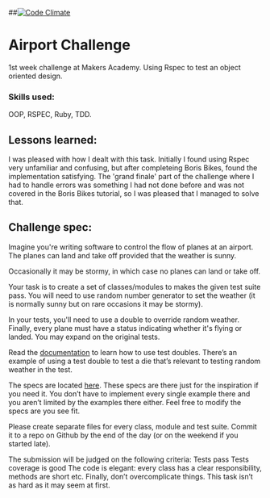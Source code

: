 ##[![Code Climate](https://codeclimate.com/github/veliancreate/airport_challenge/badges/gpa.svg)](https://codeclimate.com/github/veliancreate/airport_challenge)

# Airport Challenge

1st week challenge at Makers Academy. Using Rspec to test an object oriented design.

### Skills used:

OOP, RSPEC, Ruby, TDD.

## Lessons learned:

I was pleased with how I dealt with this task. Initially I found using Rspec very unfamiliar and confusing, but after completeing Boris Bikes, found the implementation satisfying. The 'grand finale' part of the challenge where I had to handle errors was something I had not done before and was not covered in the Boris Bikes tutorial, so I was pleased that I managed to solve that. 

## Challenge spec:

Imagine you're writing software to control the flow of planes at an airport. The planes can land and take off provided that the weather is sunny. 

Occasionally it may be stormy, in which case no planes can land or take off.

Your task is to create a set of classes/modules to makes the given test suite pass. You will need to use random number generator to set the weather (it is normally sunny but on rare occasions it may be stormy). 

In your tests, you'll need to use a double to override random weather. Finally, every plane must have a status indicating whether it's flying or landed. You may expand on the original tests.

Read the [documentation](https://www.relishapp.com/rspec/rspec-mocks/docs) to learn how to use test doubles. There’s an example of using a test double to test a die that’s relevant to testing random weather in the test.

The specs are located [here](http://bit.ly/1dFD7f1). These specs are there just for the inspiration if you need it. You don’t have to implement every single example there and you aren’t limited by the examples there either. Feel free to modify the specs are you see fit.

Please create separate files for every class, module and test suite. Commit it to a repo on Github by the end of the day (or on the weekend if you started late).

The submission will be judged on the following criteria: Tests pass Tests coverage is good The code is elegant: every class has a clear responsibility, methods are short etc. Finally, don’t overcomplicate things. This task isn’t as hard as it may seem at first.

